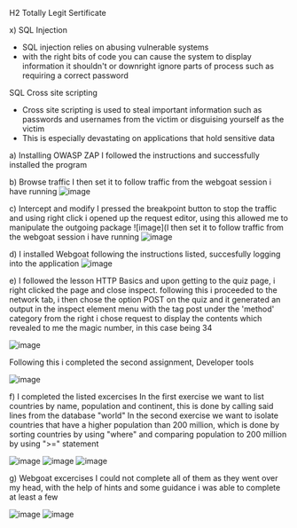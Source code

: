 H2 Totally Legit Sertificate

x)
SQL Injection

- SQL injection relies on abusing vulnerable systems
- with the right bits of code you can cause the system to display information it shouldn't or downright ignore parts of process such as requiring a correct password

SQL Cross site scripting

- Cross site scripting is used to steal important information such as passwords and usernames from the victim or disguising yourself as the victim 
- This is especially devastating on applications that hold sensitive data


a) Installing OWASP ZAP
I followed the instructions and successfully installed the program


b) Browse traffic
I then set it to follow traffic from the webgoat session i have running 
![image](https://github.com/JoonasDemo/Tunkeutumistestaus/blob/main/owasp1.jpg)

c) Intercept and modify
I pressed the breakpoint button to stop the traffic and using right click i opened up the request editor, using this allowed me to manipulate the outgoing package
![image](I then set it to follow traffic from the webgoat session i have running 
![image](https://github.com/JoonasDemo/Tunkeutumistestaus/blob/main/owasp2.jpg)

d) I installed Webgoat following the instructions listed, succesfully logging into the application
![image](https://github.com/JoonasDemo/Tunkeutumistestaus/blob/main/Webgoat1.jpg)


e)
I followed the lesson HTTP Basics and upon getting to the quiz page, i right clicked the page and close inspect. following this i proceeded to the network tab, i  then chose the option POST on the quiz and it generated an output in the inspect element menu with the tag post under the 'method' category
from the right i chose request to display the contents which revealed to me the magic number, in this case being 34

![image](https://github.com/JoonasDemo/Tunkeutumistestaus/blob/main/webgoat2.jpg)

Following this i completed the second assignment, Developer tools

![image](https://github.com/JoonasDemo/Tunkeutumistestaus/blob/main/webgoat3.jpg)

f)
I completed the listed excercises
In the first exercise we want to list countries by name, population and continent, this is done by calling said lines from the database "world"
In the second exercise we want to isolate countries that have a higher population than 200 million, which is done by sorting countries by using "where" and comparing population to 200 million by using ">=" statement

![image](https://github.com/JoonasDemo/Tunkeutumistestaus/blob/main/basics0.jpg)
![image](https://github.com/JoonasDemo/Tunkeutumistestaus/blob/main/basics2.jpg)
![image](https://github.com/JoonasDemo/Tunkeutumistestaus/blob/main/basics1.jpg)

g) Webgoat excercises 
I could not complete all of them as they went over my head, with the help of hints and some guidance i was able to complete at least a few

![image](https://github.com/JoonasDemo/Tunkeutumistestaus/blob/main/webgoat4.jpg)
![image](https://github.com/JoonasDemo/Tunkeutumistestaus/blob/main/webgoat5.jpg)

